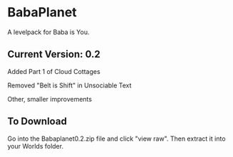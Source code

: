 # BabaPlanet
A levelpack for Baba is You.

## Current Version: 0.2
Added Part 1 of Cloud Cottages

Removed "Belt is Shift" in Unsociable Text

Other, smaller improvements

## To Download
Go into the Babaplanet0.2.zip file and click "view raw". Then extract it into your Worlds folder.
